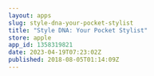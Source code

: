 ```yaml
---
layout: apps
slug: style-dna-your-pocket-stylist
title: "Style DNA: Your Pocket Stylist"
store: apple
app_id: 1358319821
date: 2023-04-19T07:23:02Z
published: 2018-08-05T01:14:09Z
---
```

